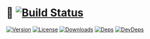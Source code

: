 # 🦄 [![Build Status][travis-image]][travis-url]
[![Version][npm-version-image]][npm-version-url] [![License][npm-license-image]][npm-license-url] [![Downloads][npm-downloads-image]][npm-downloads-url] [![Deps][npm-deps-image]][npm-deps-url] [![DevDeps][npm-devdeps-image]][npm-devdeps-url]

[npm-version-url]: https://www.npmjs.com/package/PACKAGE_NAME
[npm-version-image]: https://img.shields.io/npm/v/PACKAGE_NAME.svg
[npm-license-url]: https://github.com/moimikey/PACKAGE_NAME/blob/master/LICENSE
[npm-license-image]: https://img.shields.io/npm/l/PACKAGE_NAME.svg
[npm-downloads-url]: https://www.npmjs.com/package/PACKAGE_NAME
[npm-downloads-image]: https://img.shields.io/npm/dm/PACKAGE_NAME.svg
[npm-deps-url]: https://david-dm.org/moimikey/PACKAGE_NAME
[npm-deps-image]: https://img.shields.io/david/moimikey/PACKAGE_NAME.svg
[npm-devdeps-url]: https://david-dm.org/moimikey/PACKAGE_NAME
[npm-devdeps-image]: https://img.shields.io/david/dev/moimikey/PACKAGE_NAME.svg
[travis-url]: https://travis-ci.org/moimikey/PACKAGE_NAME
[travis-image]: https://travis-ci.org/moimikey/PACKAGE_NAME.svg?branch=master
